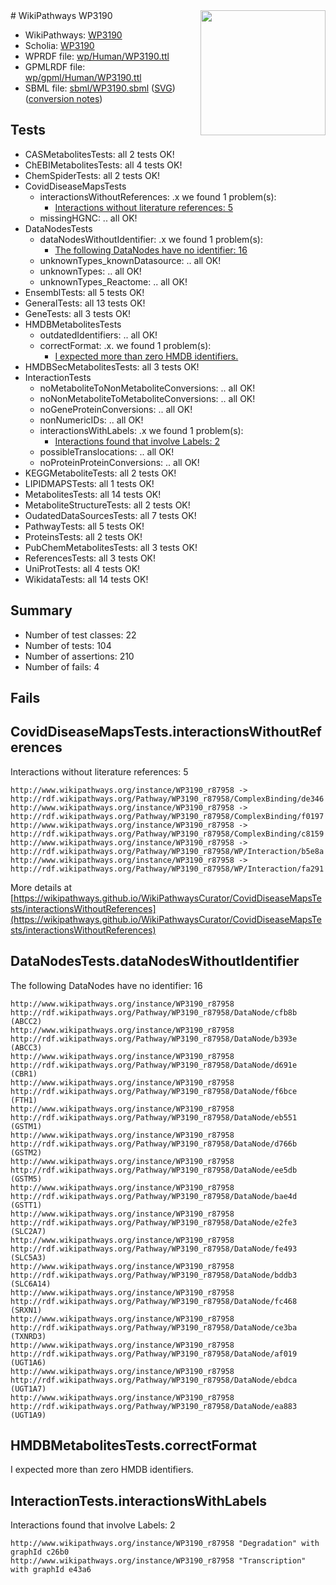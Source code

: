 <img style="float: right; width: 200px" src="../logo.png" />
# WikiPathways WP3190

* WikiPathways: [WP3190](https://identifiers.org/wikipathways:WP3190)
* Scholia: [WP3190](https://scholia.toolforge.org/wikipathways/WP3190)
* WPRDF file: [wp/Human/WP3190.ttl](../wp/Human/WP3190.ttl)
* GPMLRDF file: [wp/gpml/Human/WP3190.ttl](../wp/gpml/Human/WP3190.ttl)
* SBML file: [sbml/WP3190.sbml](../sbml/WP3190.sbml) ([SVG](../sbml/WP3190.svg)) ([conversion notes](../sbml/WP3190.txt))

## Tests
* CASMetabolitesTests: all 2 tests OK!
* ChEBIMetabolitesTests: all 4 tests OK!
* ChemSpiderTests: all 2 tests OK!
* CovidDiseaseMapsTests
    * interactionsWithoutReferences: .x we found 1 problem(s):
        * [Interactions without literature references: 5](#2e295933)
    * missingHGNC: .. all OK!
* DataNodesTests
    * dataNodesWithoutIdentifier: .x we found 1 problem(s):
        * [The following DataNodes have no identifier: 16](#8792c496)
    * unknownTypes_knownDatasource: .. all OK!
    * unknownTypes: .. all OK!
    * unknownTypes_Reactome: .. all OK!
* EnsemblTests: all 5 tests OK!
* GeneralTests: all 13 tests OK!
* GeneTests: all 3 tests OK!
* HMDBMetabolitesTests
    * outdatedIdentifiers: .. all OK!
    * correctFormat: .x. we found 1 problem(s):
        * [I expected more than zero HMDB identifiers.](#ad154c1e)
* HMDBSecMetabolitesTests: all 3 tests OK!
* InteractionTests
    * noMetaboliteToNonMetaboliteConversions: .. all OK!
    * noNonMetaboliteToMetaboliteConversions: .. all OK!
    * noGeneProteinConversions: .. all OK!
    * nonNumericIDs: .. all OK!
    * interactionsWithLabels: .x we found 1 problem(s):
        * [Interactions found that involve Labels: 2](#630d2679)
    * possibleTranslocations: .. all OK!
    * noProteinProteinConversions: .. all OK!
* KEGGMetaboliteTests: all 2 tests OK!
* LIPIDMAPSTests: all 1 tests OK!
* MetabolitesTests: all 14 tests OK!
* MetaboliteStructureTests: all 2 tests OK!
* OudatedDataSourcesTests: all 7 tests OK!
* PathwayTests: all 5 tests OK!
* ProteinsTests: all 2 tests OK!
* PubChemMetabolitesTests: all 3 tests OK!
* ReferencesTests: all 3 tests OK!
* UniProtTests: all 4 tests OK!
* WikidataTests: all 14 tests OK!


## Summary

* Number of test classes: 22
* Number of tests: 104
* Number of assertions: 210
* Number of fails: 4

## Fails

<a name="2e295933" />

## CovidDiseaseMapsTests.interactionsWithoutReferences

Interactions without literature references: 5
```
http://www.wikipathways.org/instance/WP3190_r87958 -> http://rdf.wikipathways.org/Pathway/WP3190_r87958/ComplexBinding/de346
http://www.wikipathways.org/instance/WP3190_r87958 -> http://rdf.wikipathways.org/Pathway/WP3190_r87958/ComplexBinding/f0197
http://www.wikipathways.org/instance/WP3190_r87958 -> http://rdf.wikipathways.org/Pathway/WP3190_r87958/ComplexBinding/c8159
http://www.wikipathways.org/instance/WP3190_r87958 -> http://rdf.wikipathways.org/Pathway/WP3190_r87958/WP/Interaction/b5e8a
http://www.wikipathways.org/instance/WP3190_r87958 -> http://rdf.wikipathways.org/Pathway/WP3190_r87958/WP/Interaction/fa291
```

More details at [https://wikipathways.github.io/WikiPathwaysCurator/CovidDiseaseMapsTests/interactionsWithoutReferences](https://wikipathways.github.io/WikiPathwaysCurator/CovidDiseaseMapsTests/interactionsWithoutReferences)

<a name="8792c496" />

## DataNodesTests.dataNodesWithoutIdentifier

The following DataNodes have no identifier: 16
```
http://www.wikipathways.org/instance/WP3190_r87958 http://rdf.wikipathways.org/Pathway/WP3190_r87958/DataNode/cfb8b (ABCC2)
http://www.wikipathways.org/instance/WP3190_r87958 http://rdf.wikipathways.org/Pathway/WP3190_r87958/DataNode/b393e (ABCC3)
http://www.wikipathways.org/instance/WP3190_r87958 http://rdf.wikipathways.org/Pathway/WP3190_r87958/DataNode/d691e (CBR1)
http://www.wikipathways.org/instance/WP3190_r87958 http://rdf.wikipathways.org/Pathway/WP3190_r87958/DataNode/f6bce (FTH1)
http://www.wikipathways.org/instance/WP3190_r87958 http://rdf.wikipathways.org/Pathway/WP3190_r87958/DataNode/eb551 (GSTM1)
http://www.wikipathways.org/instance/WP3190_r87958 http://rdf.wikipathways.org/Pathway/WP3190_r87958/DataNode/d766b (GSTM2)
http://www.wikipathways.org/instance/WP3190_r87958 http://rdf.wikipathways.org/Pathway/WP3190_r87958/DataNode/ee5db (GSTM5)
http://www.wikipathways.org/instance/WP3190_r87958 http://rdf.wikipathways.org/Pathway/WP3190_r87958/DataNode/bae4d (GSTT1)
http://www.wikipathways.org/instance/WP3190_r87958 http://rdf.wikipathways.org/Pathway/WP3190_r87958/DataNode/e2fe3 (SLC2A7)
http://www.wikipathways.org/instance/WP3190_r87958 http://rdf.wikipathways.org/Pathway/WP3190_r87958/DataNode/fe493 (SLC5A3)
http://www.wikipathways.org/instance/WP3190_r87958 http://rdf.wikipathways.org/Pathway/WP3190_r87958/DataNode/bddb3 (SLC6A14)
http://www.wikipathways.org/instance/WP3190_r87958 http://rdf.wikipathways.org/Pathway/WP3190_r87958/DataNode/fc468 (SRXN1)
http://www.wikipathways.org/instance/WP3190_r87958 http://rdf.wikipathways.org/Pathway/WP3190_r87958/DataNode/ce3ba (TXNRD3)
http://www.wikipathways.org/instance/WP3190_r87958 http://rdf.wikipathways.org/Pathway/WP3190_r87958/DataNode/af019 (UGT1A6)
http://www.wikipathways.org/instance/WP3190_r87958 http://rdf.wikipathways.org/Pathway/WP3190_r87958/DataNode/ebdca (UGT1A7)
http://www.wikipathways.org/instance/WP3190_r87958 http://rdf.wikipathways.org/Pathway/WP3190_r87958/DataNode/ea883 (UGT1A9)
```

<a name="ad154c1e" />

## HMDBMetabolitesTests.correctFormat

I expected more than zero HMDB identifiers.
<a name="630d2679" />

## InteractionTests.interactionsWithLabels

Interactions found that involve Labels: 2
```
http://www.wikipathways.org/instance/WP3190_r87958 "Degradation" with graphId c26b0
http://www.wikipathways.org/instance/WP3190_r87958 "Transcription" with graphId e43a6
```


